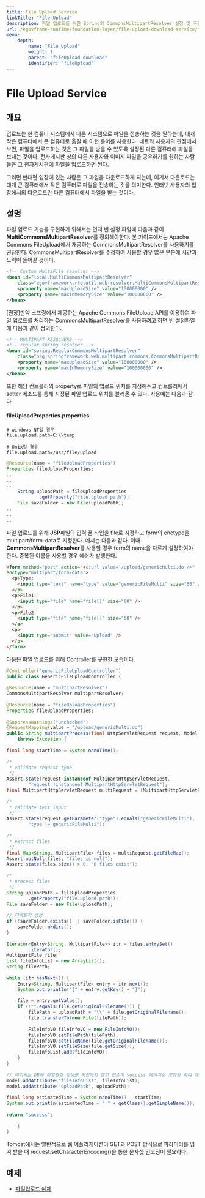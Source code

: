 ```yaml
---
title: File Upload Service
linkTitle: "File Upload"
description: 파일 업로드를 위한 Spring의 CommonsMultipartResolver 설정 및 구현 방법을 설명하며, JSP 폼과 컨트롤러를 통해 파일을 업로드하는 예제를 제공한다. 파일 저장 경로는 properties 파일에서 설정하며, 다중 파일 업로드 시 폼 이름을 다르게 설정해야 한다.
url: /egovframe-runtime/foundation-layer/file-upload-download-service/file-upload-service/
menu:
    depth:
        name: "File Upload"
        weight: 1
        parent: "fileUpload-download"
        identifier: "fileUpload"
---
```

# File Upload Service

## 개요

업로드는 한 컴퓨터 시스템에서 다른 시스템으로 파일을 전송하는 것을 말하는데, 대개 작은 컴퓨터에서 큰 컴퓨터로 옮길 때 이런 용어를 사용한다. 네트웍 사용자의 관점에서 보면, 파일을 업로드하는 것은 그 파일을 받을 수 있도록 설정된 다른 컴퓨터에 파일을 보내는 것이다. 전자게시판 상의 다른 사용자와 이미지 파일을 공유하기를 원하는 사람들은 그 전자게시판에 파일을 업로드하면 된다.

그러면 반대편 입장에 있는 사람은 그 파일을 다운로드하게 되는데, 여기서 다운로드는 대개 큰 컴퓨터에서 작은 컴퓨터로 파일을 전송하는 것을 의미한다. 인터넷 사용자의 입장에서의 다운로드란 다른 컴퓨터에서 파일을 받는 것이다.

## 설명

파일 업로드 기능을 구현하기 위해서는 먼저 빈 설정 파일에 다음과 같이 **MultiCommonsMultipartResolver**를 정의해야한다. 본 가이드에서는 Apache Commons FileUpload에서 재공하는 CommonsMultipartResolver를 사용하기를 권장한다. CommonsMultipartResolver를 수정하여 사용할 경우 많은 부분에 시간과 노력이 들어갈 것이다.

```xml
<!-- Custom MultiFile resolver -->
<bean id="local.MultiCommonsMultipartResolver"
	class="egovframework.rte.util.web.resolver.MultiCommonsMultipartResolver">
	<property name="maxUploadSize" value="100000000" />
	<property name="maxInMemorySize" value="100000000" />
</bean>
```
[권장]만약 스프링에서 제공하는 Apache Commons FileUpload API를 이용하여 파일 업로드를 처리하는 CommonsMultipartResolver를 사용하려고 하면 빈 설정파일에 다음과 같이 정의한다.
```xml
<!-- MULTIPART RESOLVERS -->
<!-- regular spring resolver -->
<bean id="spring.RegularCommonsMultipartResolver"
	class="org.springframework.web.multipart.commons.CommonsMultipartResolver">
	<property name="maxUploadSize" value="100000000" />
	<property name="maxInMemorySize" value="100000000" />
</bean>
```
또한 해당 컨트롤러의 property로 파일의 업로드 위치를 지정해주고 컨트롤러에서 setter 메소드를 통해 지정된 파일 업로드 위치를 불러올 수 있다. 사용예는 다음과 같다.

#### fileUploadProperties.properties

```properties
# windows NT일 경우  
file.upload.path=C:\\temp
 
# Unix일 경우
file.upload.path=/usr/file/upload
```

```java
@Resource(name = "fileUploadProperties")
Properties fileUploadProperties;
..
..
..
	String uploadPath = fileUploadProperties
			.getProperty("file.upload.path");
	File saveFolder = new File(uploadPath);
..
..
..
```
파일 업로드를 위해 **JSP**파일의 입력 폼 타입을 file로 지정하고 form의 enctype을 multipart/form-data로 지정한다. 예시는 다음과 같다. 이때 **CommonsMultipartResolver**를 사용할 경우 form의 name을 다르게 설정하여야 한다. 중복된 이름을 사용할 경우 에러가 발생한다.
```html
<form method="post" action="<c:url value='/upload/genericMulti.do'/>"
enctype="multipart/form-data">
  <p>Type:
    <input type="text" name="type" value="genericFileMulti" size="60" />
  </p>
  <p>File1:
    <input type="file" name="file[]" size="60" />
  </p>
  <p>File2:
    <input type="file" name="file[]" size="60" />
  </p>
  <p>
    <input type="submit" value="Upload" />
  </p>
</form>
```

다음은 파일 업로드를 위해 Controller를 구현한 모습이다.

```java
@Controller("genericFileUploadController")
public class GenericFileUploadController {
 
@Resource(name = "multipartResolver")
CommonsMultipartResolver multipartResolver;
 
@Resource(name = "fileUploadProperties")
Properties fileUploadProperties;
 
@SuppressWarnings("unchecked")
@RequestMapping(value = "/upload/genericMulti.do")
public String multipartProcess(final HttpServletRequest request, Model model)
	throws Exception {
 
final long startTime = System.nanoTime();
 
/*
 * validate request type
 */
Assert.state(request instanceof MultipartHttpServletRequest,
		"request !instanceof MultipartHttpServletRequest");
final MultipartHttpServletRequest multiRequest = (MultipartHttpServletRequest) request;
 
/*
 * validate text input
 */
Assert.state(request.getParameter("type").equals("genericFileMulti"),
		"type != genericFileMulti");
 
/*
 * extract files
 */
final Map<String, MultipartFile> files = multiRequest.getFileMap();
Assert.notNull(files, "files is null");
Assert.state(files.size() > 0, "0 files exist");
 
/*
 * process files
 */
String uploadPath = fileUploadProperties
		.getProperty("file.upload.path");
File saveFolder = new File(uploadPath);
 
// 디렉토리 생성
if (!saveFolder.exists() || saveFolder.isFile()) {
	saveFolder.mkdirs();
}
 
Iterator<Entry<String, MultipartFile>> itr = files.entrySet()
		.iterator();
MultipartFile file;
List fileInfoList = new ArrayList();
String filePath;
 
while (itr.hasNext()) {
	Entry<String, MultipartFile> entry = itr.next();
	System.out.println("[" + entry.getKey() + "]");
 
	file = entry.getValue();
	if (!"".equals(file.getOriginalFilename())) {
		filePath = uploadPath + "\\" + file.getOriginalFilename();
		file.transferTo(new File(filePath));
 
		FileInfoVO fileInfoVO = new FileInfoVO();
		fileInfoVO.setFilePath(filePath);
		fileInfoVO.setFileName(file.getOriginalFilename());
		fileInfoVO.setFileSize(file.getSize());
		fileInfoList.add(fileInfoVO);
	}
}
 
// 여기서는 DB에 파일관련 정보를 저장하지 않고 단순히 success 페이지로 포워딩 하여 재확인 가능토록 함
model.addAttribute("fileInfoList", fileInfoList);
model.addAttribute("uploadPath", uploadPath);
 
final long estimatedTime = System.nanoTime() - startTime;
System.out.println(estimatedTime + " " + getClass().getSimpleName());
 
return "success";
 
	}
}
```

Tomcat에서는 일반적으로 웹 어플리케이션이 GET과 POST 방식으로 파라미터를 넘겨 받을 때 request.setCharacterEncoding()을 통한 문자셋 인코딩이 필요하다.

## 예제
- [파일업로드 예제](../../runtime-example/individual-example/foundation-layer/file-upload-example.md)